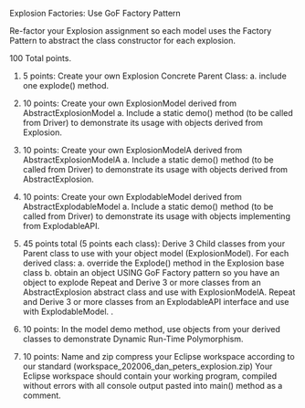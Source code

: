 Explosion Factories: Use GoF Factory Pattern

Re-factor your Explosion assignment so each model uses the Factory Pattern to abstract the class constructor for each explosion.

100 Total points.
1. 5 points: Create your own Explosion Concrete Parent Class:
 a. include one explode() method.
2. 10 points: Create your own ExplosionModel derived from AbstractExplosionModel
           a. Include a static demo() method (to be called from Driver) to demonstrate its usage
 with objects derived from Explosion.
3. 10 points: Create your own ExplosionModelA derived from AbstractExplosionModelA
           a. Include a static demo() method (to be called from Driver) to demonstrate its usage
 with objects derived from AbstractExplosion.
4. 10 points: Create your own ExplodableModel derived from AbstractExplodableModel
           a. Include a static demo() method (to be called from Driver) to demonstrate its usage
 with objects implementing from ExplodableAPI.
5. 45 points total (5 points each class): Derive 3 Child classes from your Parent class to use with your object model (ExplosionModel). For each derived class:
 a. override the Explode() method in the Explosion base class
           b.  obtain an object USING GoF Factory pattern so you have an object to explode
Repeat and Derive 3 or more classes from an AbstractExplosion abstract class and use with ExplosionModelA.
Repeat and Derive 3 or more classes from an ExplodableAPI interface and use with ExplodableModel.
.
6. 10 points: In the model demo method, use objects from your derived classes to demonstrate Dynamic Run-Time Polymorphism.

7. 10 points: Name and zip compress your Eclipse workspace according to our standard (workspace_202006_dan_peters_explosion.zip) Your Eclipse workspace should contain your working program, compiled without errors with all console output pasted into main() method as a comment.
